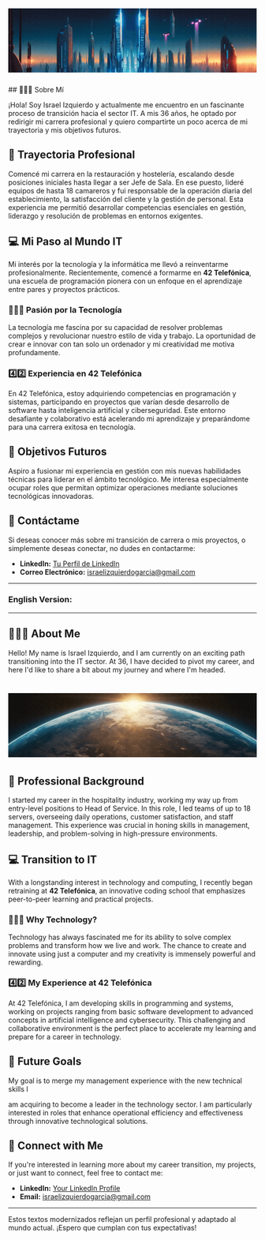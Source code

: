 <h1 align="center">
    <img src="https://github.com/unisraporelmundo/unisraporelmundo/blob/main/unisraporelmundo/Banneroficial.gif" alt="Banner de perfil"/>
</h1>## 🙋🏼‍♂️ Sobre Mí

¡Hola! Soy Israel Izquierdo y actualmente me encuentro en un fascinante proceso de transición hacia el sector IT. A mis 36 años, he optado por redirigir mi carrera profesional y quiero compartirte un poco acerca de mi trayectoria y mis objetivos futuros.

## 🍴 Trayectoria Profesional

Comencé mi carrera en la restauración y hostelería, escalando desde posiciones iniciales hasta llegar a ser Jefe de Sala. En ese puesto, lideré equipos de hasta 18 camareros y fui responsable de la operación diaria del establecimiento, la satisfacción del cliente y la gestión de personal. Esta experiencia me permitió desarrollar competencias esenciales en gestión, liderazgo y resolución de problemas en entornos exigentes.

## 💻 Mi Paso al Mundo IT

Mi interés por la tecnología y la informática me llevó a reinventarme profesionalmente. Recientemente, comencé a formarme en **42 Telefónica**, una escuela de programación pionera con un enfoque en el aprendizaje entre pares y proyectos prácticos.

### 👨🏼‍💻 Pasión por la Tecnología

La tecnología me fascina por su capacidad de resolver problemas complejos y revolucionar nuestro estilo de vida y trabajo. La oportunidad de crear e innovar con tan solo un ordenador y mi creatividad me motiva profundamente.

### 4️⃣2️⃣ Experiencia en 42 Telefónica

En 42 Telefónica, estoy adquiriendo competencias en programación y sistemas, participando en proyectos que varían desde desarrollo de software hasta inteligencia artificial y ciberseguridad. Este entorno desafiante y colaborativo está acelerando mi aprendizaje y preparándome para una carrera exitosa en tecnología.

## 🎯 Objetivos Futuros

Aspiro a fusionar mi experiencia en gestión con mis nuevas habilidades técnicas para liderar en el ámbito tecnológico. Me interesa especialmente ocupar roles que permitan optimizar operaciones mediante soluciones tecnológicas innovadoras.

## 📩 Contáctame

Si deseas conocer más sobre mi transición de carrera o mis proyectos, o simplemente deseas conectar, no dudes en contactarme:

- **LinkedIn:** [Tu Perfil de LinkedIn](https://linkedin.com/in/IsraelIzquierdo)
- **Correo Electrónico:** [israelizquierdogarcia@gmail.com](mailto:israelizquierdogarcia.com)

---

### English Version:
---

## 🙋🏼‍♂️ About Me

Hello! My name is Israel Izquierdo, and I am currently on an exciting path transitioning into the IT sector. At 36, I have decided to pivot my career, and here I'd like to share a bit about my journey and where I'm headed.

<!-- Personal profile banner-->
<h1 align="center">
    <img src="/unisraporelmundo/banner8.gif" alt="Profile Banner"/>
</h1>

## 🍴 Professional Background

I started my career in the hospitality industry, working my way up from entry-level positions to Head of Service. In this role, I led teams of up to 18 servers, overseeing daily operations, customer satisfaction, and staff management. This experience was crucial in honing skills in management, leadership, and problem-solving in high-pressure environments.

## 💻 Transition to IT

With a longstanding interest in technology and computing, I recently began retraining at **42 Telefónica**, an innovative coding school that emphasizes peer-to-peer learning and practical projects.

### 👨🏼‍💻 Why Technology?

Technology has always fascinated me for its ability to solve complex problems and transform how we live and work. The chance to create and innovate using just a computer and my creativity is immensely powerful and rewarding.

### 4️⃣2️⃣ My Experience at 42 Telefónica

At 42 Telefónica, I am developing skills in programming and systems, working on projects ranging from basic software development to advanced concepts in artificial intelligence and cybersecurity. This challenging and collaborative environment is the perfect place to accelerate my learning and prepare for a career in technology.

## 🎯 Future Goals

My goal is to merge my management experience with the new technical skills I

 am acquiring to become a leader in the technology sector. I am particularly interested in roles that enhance operational efficiency and effectiveness through innovative technological solutions.

## 📩 Connect with Me

If you're interested in learning more about my career transition, my projects, or just want to connect, feel free to contact me:

- **LinkedIn:** [Your LinkedIn Profile](https://linkedin.com/in/IsraelIzquierdo)
- **Email:** [israelizquierdogarcia@gmail.com](mailto:israelizquierdogarcia.com)

---

Estos textos modernizados reflejan un perfil profesional y adaptado al mundo actual. ¡Espero que cumplan con tus expectativas!
